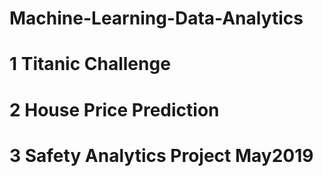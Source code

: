 # Machine-Learning-Data-Analytics
# 1 Titanic Challenge
# 2 House Price Prediction
# 3 Safety Analytics Project May2019

